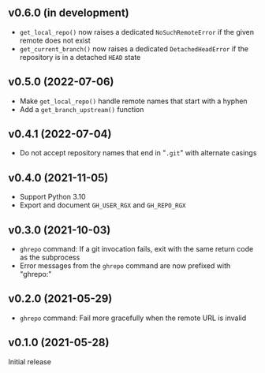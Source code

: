 v0.6.0 (in development)
-----------------------
- `get_local_repo()` now raises a dedicated `NoSuchRemoteError` if the given
  remote does not exist
- `get_current_branch()` now raises a dedicated `DetachedHeadError` if the
  repository is in a detached `HEAD` state

v0.5.0 (2022-07-06)
-------------------
- Make `get_local_repo()` handle remote names that start with a hyphen
- Add a `get_branch_upstream()` function

v0.4.1 (2022-07-04)
-------------------
- Do not accept repository names that end in "`.git`" with alternate casings

v0.4.0 (2021-11-05)
-------------------
- Support Python 3.10
- Export and document `GH_USER_RGX` and `GH_REPO_RGX`

v0.3.0 (2021-10-03)
-------------------
- `ghrepo` command: If a git invocation fails, exit with the same return code
  as the subprocess
- Error messages from the `ghrepo` command are now prefixed with "ghrepo:"

v0.2.0 (2021-05-29)
-------------------
- `ghrepo` command: Fail more gracefully when the remote URL is invalid

v0.1.0 (2021-05-28)
-------------------
Initial release
